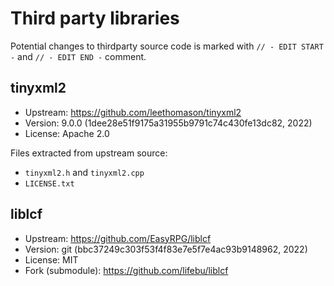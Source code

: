 # Third party libraries
Potential changes to thirdparty source code is marked with `// - EDIT START -` and `// - EDIT END -` comment.

## tinyxml2

- Upstream: https://github.com/leethomason/tinyxml2
- Version: 9.0.0 (1dee28e51f9175a31955b9791c74c430fe13dc82, 2022)
- License: Apache 2.0

Files extracted from upstream source:
- `tinyxml2.h` and `tinyxml2.cpp`
- `LICENSE.txt`


## liblcf

- Upstream: https://github.com/EasyRPG/liblcf
- Version: git (bbc37249c303f53f4f83e7e5f7e4ac93b9148962, 2022)
- License: MIT
- Fork (submodule): https://github.com/lifebu/liblcf
